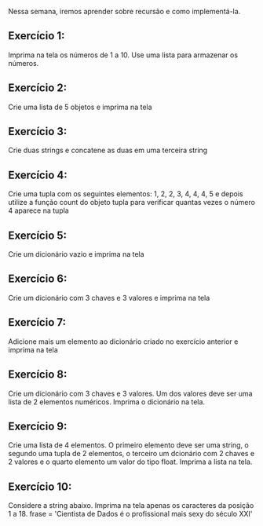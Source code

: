 Nessa semana, iremos aprender sobre recursão e como implementá-la.

## Exercício 1:
Imprima na tela os números de 1 a 10. Use uma lista para armazenar os números.

## Exercício 2:
Crie uma lista de 5 objetos e imprima na tela

## Exercício 3:
Crie duas strings e concatene as duas em uma terceira string

## Exercício 4:
Crie uma tupla com os seguintes elementos: 1, 2, 2, 3, 4, 4, 4, 5 e depois utilize a função count do objeto tupla para verificar quantas vezes o número 4 aparece na tupla

## Exercício 5:
Crie um dicionário vazio e imprima na tela

## Exercício 6:
Crie um dicionário com 3 chaves e 3 valores e imprima na tela

## Exercício 7:
Adicione mais um elemento ao dicionário criado no exercício anterior e imprima na tela

## Exercício 8:
Crie um dicionário com 3 chaves e 3 valores. Um dos valores deve ser uma lista de 2 elementos numéricos.  Imprima o dicionário na tela.

## Exercício 9:
Crie uma lista de 4 elementos. O primeiro elemento deve ser uma string, o segundo uma tupla de 2 elementos, o terceiro um dcionário com 2 chaves e 2 valores e o quarto elemento um valor do tipo float. Imprima a lista na tela.

## Exercício 10:
Considere a string abaixo. Imprima na tela apenas os caracteres da posição 1 a 18.
frase = 'Cientista de Dados é o profissional mais sexy do século XXI'
